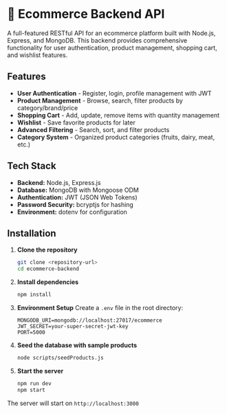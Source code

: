 # 🛒 Ecommerce Backend API

A full-featured RESTful API for an ecommerce platform built with Node.js, Express, and MongoDB. This backend provides comprehensive functionality for user authentication, product management, shopping cart, and wishlist features.

##  Features

- **User Authentication** - Register, login, profile management with JWT
- **Product Management** - Browse, search, filter products by category/brand/price
- **Shopping Cart** - Add, update, remove items with quantity management
- **Wishlist** - Save favorite products for later
- **Advanced Filtering** - Search, sort, and filter products
- **Category System** - Organized product categories (fruits, dairy, meat, etc.)

##   Tech Stack

- **Backend:** Node.js, Express.js
- **Database:** MongoDB with Mongoose ODM
- **Authentication:** JWT (JSON Web Tokens)
- **Password Security:** bcryptjs for hashing
- **Environment:** dotenv for configuration

##  Installation

1. **Clone the repository**
   ```bash
   git clone <repository-url>
   cd ecommerce-backend
   ```

2. **Install dependencies**
   ```bash
   npm install
   ```

3. **Environment Setup**
   Create a `.env` file in the root directory:
   ```env
   MONGODB_URI=mongodb://localhost:27017/ecommerce
   JWT_SECRET=your-super-secret-jwt-key
   PORT=5000
   ```

4. **Seed the database with sample products**
   ```bash
   node scripts/seedProducts.js
   ```

5. **Start the server**
   ```bash
   npm run dev
   npm start
   ```

The server will start on `http://localhost:3000`
